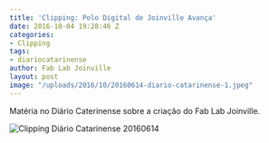```yaml
---
title: 'Clipping: Polo Digital de Joinville Avança'
date: 2016-10-04 19:28:46 Z
categories:
- Clipping
tags:
- diariocatarinense
author: Fab Lab Joinville
layout: post
image: "/uploads/2016/10/20160614-diario-catarinense-1.jpeg"
---
```


Matéria no Diário Caterinense sobre a criação do Fab Lab Joinville.

![Clipping Diário Catarinense 20160614]({{site.baseurl}}/uploads/2016/10/20160614-diario-catarinense-1.jpeg)

